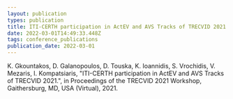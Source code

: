```yaml
---
layout: publication
types: publication
title: ITI-CERTH participation in ActEV and AVS Tracks of TRECVID 2021
date: 2022-03-01T14:49:33.448Z
tags: conference_publications
publication_date: 2022-03-01
---
```

K. Gkountakos, D. Galanopoulos, D. Touska, K. Ioannidis, S. Vrochidis, V. Mezaris, I. Kompatsiaris, "ITI-CERTH participation in ActEV and AVS Tracks of TRECVID 2021.", in Proceedings of the TRECVID 2021 Workshop, Gaithersburg, MD, USA (Virtual), 2021.
